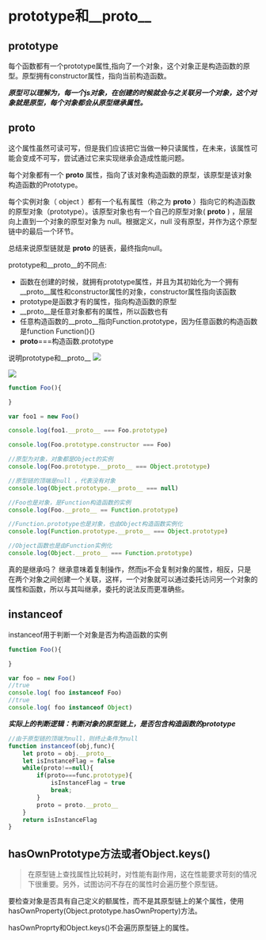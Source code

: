 # prototype和__proto__
## prototype
每个函数都有一个prototype属性,指向了一个对象，这个对象正是构造函数的原型。原型拥有constructor属性，指向当前构造函数。

***原型可以理解为，每一个js对象，在创建的时候就会与之关联另一个对象，这个对象就是原型，每个对象都会从原型继承属性。***

## __proto__
这个属性虽然可读可写，但是我们应该把它当做一种只读属性，在未来，该属性可能会变成不可写，尝试通过它来实现继承会造成性能问题。  

每个对象都有一个 __proto__ 属性，指向了该对象构造函数的原型，该原型是该对象构造函数的Prototype。

每个实例对象（ object ）都有一个私有属性（称之为 __proto__ ）指向它的构造函数的原型对象（prototype）。该原型对象也有一个自己的原型对象( __proto__ ) ，层层向上直到一个对象的原型对象为 null。根据定义，null 没有原型，并作为这个原型链中的最后一个环节。

总结来说原型链就是 __proto__ 的链表，最终指向null。

prototype和__proto__的不同点:
- 函数在创建的时候，就拥有prototype属性，并且为其初始化为一个拥有__proto__属性和constructor属性的对象，constructor属性指向该函数
- prototype是函数才有的属性，指向构造函数的原型
- __proto__是任意对象都有的属性，所以函数也有
- 任意构造函数的__proto__指向Function.prototype，因为任意函数的构造函数是function Function(){}
- __proto__===构造函数.prototype

说明prototype和__proto__
![](https://tva1.sinaimg.cn/large/00831rSTgy1gctmp4z2a0j30eg0gamxv.jpg)

![](https://tva1.sinaimg.cn/large/00831rSTgy1gd2uv2jf90j30sb0klmz7.jpg)

```javascript
function Foo(){

}

var foo1 = new Foo()

console.log(foo1.__proto__ === Foo.prototype)

console.log(Foo.prototype.constructor === Foo)

//原型为对象，对象都是Object的实例
console.log(Foo.prototype.__proto__ === Object.prototype)

//原型链的顶端是null ，代表没有对象
console.log(Object.prototype.__proto__ === null)

//Foo也是对象，是Function构造函数的实例
console.log(Foo.__proto__ == Function.prototype)

//Function.prototype也是对象，也由Object构造函数实例化
console.log(Function.prototype.__proto__ === Object.prototype)

//Object函数也是由Function实例化
console.log(Object.__proto__ === Function.prototype)

```

真的是继承吗？
继承意味着复制操作，然而js不会复制对象的属性，相反，只是在两个对象之间创建一个关联，这样，一个对象就可以通过委托访问另一个对象的属性和函数，所以与其叫继承，委托的说法反而更准确些。


## instanceof
instanceof用于判断一个对象是否为构造函数的实例

```javascript
function Foo(){

}

var foo = new Foo()
//true
console.log( foo instanceof Foo)
//true
console.log( foo instanceof Object)

```

***实际上的判断逻辑：判断对象的原型链上，是否包含构造函数的prototype***

```javascript
//由于原型链的顶端为null，则终止条件为null
function instanceof(obj,func){
    let proto = obj.__proto__
    let isInstanceFlag = false
    while(proto!==null){
        if(proto===func.prototype){
            isInstanceFlag = true
            break;
        }
        proto = proto.__proto__
    }
    return isInstanceFlag
}

```

## hasOwnPrototype方法或者Object.keys()
> 在原型链上查找属性比较耗时，对性能有副作用，这在性能要求苛刻的情况下很重要。另外，试图访问不存在的属性时会遍历整个原型链。

要检查对象是否具有自己定义的额属性，而不是其原型链上的某个属性，使用hasOwnProperty(Object.prototype.hasOwnProperty)方法。

hasOwnProprty和Object.keys()不会遍历原型链上的属性。

```javascript


```